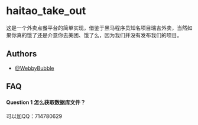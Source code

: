 # haitao_take_out
这是一个外卖点餐平台的简单实现，借鉴于黑马程序员知名项目瑞吉外卖，当然如果你真的饿了还是介意你去美团、饿了么，因为我们并没有发布我们的项目。
## Authors

- [@WebbyBubble](https://github.com/Webby-Bubble)


## FAQ

#### Question 1 怎么获取数据库文件？
可以加QQ：714780629
